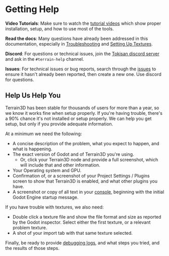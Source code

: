Getting Help
===================

**Video Tutorials**: Make sure to watch the [tutorial videos](tutorial_videos.md) which show proper installation, setup, and how to use most of the tools.

**Read the docs**: Many questions have already been addressed in this documentation, especially in [Troubleshooting](troubleshooting.md) and [Setting Up Textures](texture_prep.md).

**Discord**: For questions or technical issues, join the [Tokisan discord server](https://tokisan.com/discord) and ask in the `#terrain-help` channel.

**Issues**: For technical issues or bug reports, search through the [issues](https://github.com/TokisanGames/Terrain3D/issues) to ensure it hasn't already been reported, then create a new one. Use discord for questions.

## Help Us Help You

Terrain3D has been stable for thousands of users for more than a year, so we know it works fine when setup properly. If you're having trouble, there's a 90% chance it's not installed or setup properly. We can help you get setup, but only if you provide adequate information.

At a minimum we need the following:

* A concise description of the problem, what you expect to happen, and what is happening.
* The exact version of Godot and of Terrain3D you're using.
    * Or, click your Terrain3D node and provide a full screenshot, which will include that and other information.
* Your Operating system and GPU.
* Confirmation of, or a screenshot of your Project Settings / Plugins screen to show that Terrain3D is enabled, and what other plugins you have.
* A screenshot or copy of all text in your [console](troubleshooting.md#using-the-console), beginning with the initial Godot Engine startup message.

If you have trouble with textures, we also need:
* Double click a texture file and show the file format and size as reported by the Godot inspector. Select either the first texture, or a relevant problem texture.
* A shot of your import tab with that same texture selected.

Finally, be ready to provide [debugging logs](troubleshooting.md#debug-logs), and what steps you tried, and the results of those steps.


